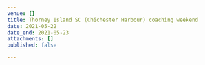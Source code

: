 ```yaml
---
venue: []
title: Thorney Island SC (Chichester Harbour) coaching weekend
date: 2021-05-22
date_end: 2021-05-23
attachments: []
published: false

---
```

